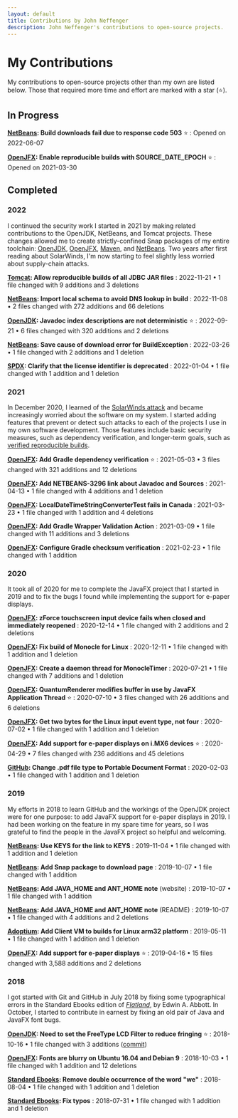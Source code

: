 ```yaml
---
layout: default
title: Contributions by John Neffenger
description: John Neffenger's contributions to open-source projects.
---
```


# My Contributions

My contributions to open-source projects other than my own are listed below.
Those that required more time and effort are marked with a star (⭐).

## In Progress

**[NetBeans](https://github.com/apache/netbeans/pull/4206): Build downloads fail due to response code 503** ⭐
: Opened on 2022-06-07

**[OpenJFX](https://github.com/openjdk/jfx/pull/446): Enable reproducible builds with SOURCE_DATE_EPOCH** ⭐
: Opened on 2021-03-30

## Completed

### 2022

I continued the security work I started in 2021 by making related contributions to the OpenJDK, NetBeans, and Tomcat projects.
These changes allowed me to create strictly-confined Snap packages of my entire toolchain: [OpenJDK](https://github.com/jgneff/openjdk), [OpenJFX](https://github.com/jgneff/openjfx), [Maven](https://github.com/jgneff/strictly-maven), and [NetBeans](https://github.com/jgneff/strictly-netbeans).
Two years after first reading about SolarWinds, I'm now starting to feel slightly less worried about supply-chain attacks.

**[Tomcat](https://github.com/apache/tomcat/pull/566): Allow reproducible builds of all JDBC JAR files**
: 2022-11-21 • 1 file changed with 9 additions and 3 deletions

**[NetBeans](https://github.com/apache/netbeans/pull/4933): Import local schema to avoid DNS lookup in build**
: 2022-11-08 • 2 files changed with 272 additions and 66 deletions

**[OpenJDK](https://github.com/openjdk/jdk/pull/10070): Javadoc index descriptions are not deterministic** ⭐
: 2022-09-21 • 6 files changed with 320 additions and 2 deletions

**[NetBeans](https://github.com/apache/netbeans/pull/3873): Save cause of download error for BuildException**
: 2022-03-26 • 1 file changed with 2 additions and 1 deletion

**[SPDX](https://github.com/spdx/LicenseListPublisher/pull/128): Clarify that the license identifier is deprecated**
: 2022-01-04 • 1 file changed with 1 addition and 1 deletion

### 2021

In December 2020, I learned of the [SolarWinds attack](https://www.linux.com/news/preventing-supply-chain-attacks-like-solarwinds/) and became increasingly worried about the software on my system.
I started adding features that prevent or detect such attacks to each of the projects I use in my own software development.
Those features include basic security measures, such as dependency verification, and longer-term goals, such as [verified reproducible builds](https://reproducible-builds.org/).

**[OpenJFX](https://github.com/openjdk/jfx/pull/437): Add Gradle dependency verification** ⭐
: 2021-05-03 • 3 files changed with 321 additions and 12 deletions

**[OpenJFX](https://github.com/openjfx/openjfx-docs/pull/122): Add NETBEANS-3296 link about Javadoc and Sources**
: 2021-04-13 • 1 file changed with 4 additions and 1 deletion

**[OpenJFX](https://github.com/openjdk/jfx/pull/438): LocalDateTimeStringConverterTest fails in Canada**
: 2021-03-23 • 1 file changed with 1 addition and 4 deletions

**[OpenJFX](https://github.com/openjdk/jfx/pull/419): Add Gradle Wrapper Validation Action**
: 2021-03-09 • 1 file changed with 11 additions and 3 deletions

**[OpenJFX](https://github.com/openjdk/jfx/pull/411): Configure Gradle checksum verification**
: 2021-02-23 • 1 file changed with 1 addition

### 2020

It took all of 2020 for me to complete the JavaFX project that I started in 2019 and to fix the bugs I found while implementing the support for e-paper displays.

**[OpenJFX](https://github.com/openjdk/jfx/pull/258): zForce touchscreen input device fails when closed and immediately reopened**
: 2020-12-14 • 1 file changed with 2 additions and 2 deletions

**[OpenJFX](https://github.com/openjdk/jfx/pull/350): Fix build of Monocle for Linux**
: 2020-12-11 • 1 file changed with 1 addition and 1 deletion

**[OpenJFX](https://github.com/openjdk/jfx/pull/256): Create a daemon thread for MonocleTimer**
: 2020-07-21 • 1 file changed with 7 additions and 1 deletion

**[OpenJFX](https://github.com/openjdk/jfx/pull/255): QuantumRenderer modifies buffer in use by JavaFX Application Thread** ⭐
: 2020-07-10 • 3 files changed with 26 additions and 6 deletions

**[OpenJFX](https://github.com/openjdk/jfx/pull/257): Get two bytes for the Linux input event type, not four**
: 2020-07-02 • 1 file changed with 1 addition and 1 deletion

**[OpenJFX](https://github.com/openjdk/jfx/pull/60): Add support for e-paper displays on i.MX6 devices** ⭐
: 2020-04-29 • 7 files changed with 236 additions and 45 deletions

**[GitHub](https://github.com/github/archive-program/pull/16): Change .pdf file type to Portable Document Format**
: 2020-02-03 • 1 file changed with 1 addition and 1 deletion

### 2019

My efforts in 2018 to learn GitHub and the workings of the OpenJDK project were for one purpose: to add JavaFX support for e-paper displays in 2019.
I had been working on the feature in my spare time for years, so I was grateful to find the people in the JavaFX project so helpful and welcoming.

**[NetBeans](https://github.com/apache/netbeans-website/pull/427): Use KEYS for the link to KEYS**
: 2019-11-04 • 1 file changed with 1 addition and 1 deletion

**[NetBeans](https://github.com/apache/netbeans-website/pull/417): Add Snap package to download page**
: 2019-10-07 • 1 file changed with 1 addition

**[NetBeans](https://github.com/apache/netbeans-website/pull/416): Add JAVA_HOME and ANT_HOME note** (website)
: 2019-10-07 • 1 file changed with 1 addition

**[NetBeans](https://github.com/apache/netbeans/pull/1554): Add JAVA_HOME and ANT_HOME note** (README)
: 2019-10-07 • 1 file changed with 4 additions and 2 deletions

**[Adoptium](https://github.com/adoptium/temurin-build/pull/1078): Add Client VM to builds for Linux arm32 platform**
: 2019-05-11 • 1 file changed with 1 addition and 1 deletion

**[OpenJFX](https://github.com/javafxports/openjdk-jfx/pull/369): Add support for e-paper displays** ⭐
: 2019-04-16 • 15 files changed with 3,588 additions and 2 deletions

### 2018

I got started with Git and GitHub in July 2018 by fixing some typographical errors in the Standard Ebooks edition of [*Flatland*](https://standardebooks.org/ebooks/edwin-a-abbott/flatland), by Edwin A. Abbott.
In October, I started to contribute in earnest by fixing an old pair of Java and JavaFX font bugs.

**[OpenJDK](https://github.com/jgneff/openjdk-freetype): Need to set the FreeType LCD Filter to reduce fringing** ⭐
: 2018-10-16 • 1 file changed with 3 additions ([commit](https://github.com/openjdk/jdk/commit/0ed2c6c2957269d1342610b6d0382a2f8052f167))

**[OpenJFX](https://github.com/javafxports/openjdk-jfx/pull/235): Fonts are blurry on Ubuntu 16.04 and Debian 9**
: 2018-10-03 • 1 file changed with 1 addition and 12 deletions

**[Standard Ebooks](https://github.com/standardebooks/edwin-a-abbott_flatland/pull/3): Remove double occurrence of the word "we"**
: 2018-08-04 • 1 file changed with 1 addition and 1 deletion

**[Standard Ebooks](https://github.com/standardebooks/edwin-a-abbott_flatland/pull/2): Fix typos**
: 2018-07-31 • 1 file changed with 1 addition and 1 deletion

